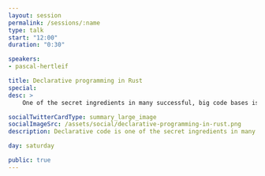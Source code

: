 ```yaml
---
layout: session
permalink: /sessions/:name
type: talk
start: "12:00"
duration: "0:30"

speakers:
- pascal-hertleif

title: Declarative programming in Rust
special:
desc: >
    One of the secret ingredients in many successful, big code bases is that they found a good level of abstraction. One helpful technique is to write declarative code: You describe "what" you want to do, but don't mix it with the "how". While this is not specific to Rust, the language and its ecosystem help us write declarative code. This talk will go over some examples, covering famous crates and APIs as well as more obscure ones, to then dive into ways to use this to your advantage in your own code.

socialTwitterCardType: summary_large_image
socialImageSrc: /assets/social/declarative-programming-in-rust.png
description: Declarative code is one of the secret ingredients in many successful code bases. Let's see how Rust helps, showing some examples and diving into ways to use it to your advantage.

day: saturday

public: true
---
```


